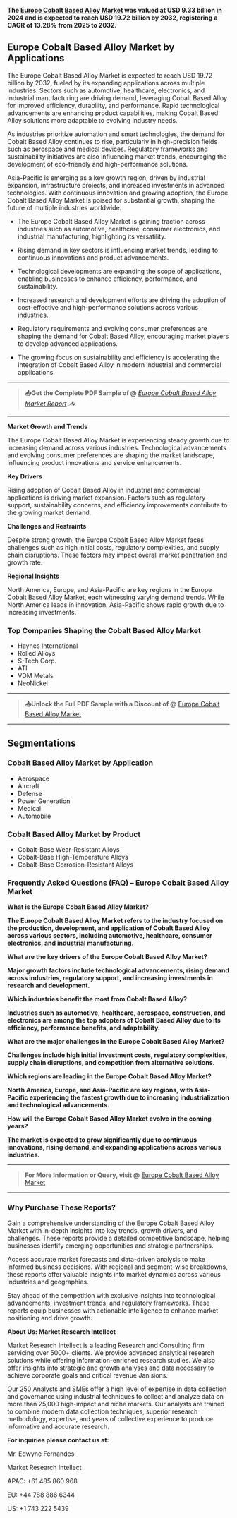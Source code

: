 <p><strong>The <a href="https://www.marketresearchintellect.com/download-sample/?rid=529406&amp;utm_source=Pulse-April-Europe&amp;utm_medium=852">Europe Cobalt Based Alloy Market</a> was valued at USD 9.33 billion in 2024 and is expected to reach USD 19.72 billion by 2032, registering a CAGR of 13.28% from 2025 to 2032.</strong></p><h2>Europe Cobalt Based Alloy Market by Applications&nbsp;</h2><p><p>The Europe Cobalt Based Alloy Market is expected to reach USD 19.72 billion by 2032, fueled by its expanding applications across multiple industries. Sectors such as automotive, healthcare, electronics, and industrial manufacturing are driving demand, leveraging Cobalt Based Alloy for improved efficiency, durability, and performance. Rapid technological advancements are enhancing product capabilities, making Cobalt Based Alloy solutions more adaptable to evolving industry needs.</p><p>As industries prioritize automation and smart technologies, the demand for Cobalt Based Alloy continues to rise, particularly in high-precision fields such as aerospace and medical devices. Regulatory frameworks and sustainability initiatives are also influencing market trends, encouraging the development of eco-friendly and high-performance solutions.</p><p>Asia-Pacific is emerging as a key growth region, driven by industrial expansion, infrastructure projects, and increased investments in advanced technologies. With continuous innovation and growing adoption, the Europe Cobalt Based Alloy Market is poised for substantial growth, shaping the future of multiple industries worldwide.</p></p><ul><li><p>The Europe Cobalt Based Alloy Market is gaining traction across industries such as automotive, healthcare, consumer electronics, and industrial manufacturing, highlighting its versatility.</p></li><li><p>Rising demand in key sectors is influencing market trends, leading to continuous innovations and product advancements.</p></li><li><p>Technological developments are expanding the scope of applications, enabling businesses to enhance efficiency, performance, and sustainability.</p></li><li><p>Increased research and development efforts are driving the adoption of cost-effective and high-performance solutions across various industries.</p></li><li><p>Regulatory requirements and evolving consumer preferences are shaping the demand for Cobalt Based Alloy, encouraging market players to develop advanced applications.</p></li><li><p>The growing focus on sustainability and efficiency is accelerating the integration of Cobalt Based Alloy in modern industrial and commercial applications.</p></li></ul><hr /><blockquote><p><strong><span class="font-[700]">📥Get the Complete PDF Sample of @ </span></strong><em><span class="font-[700]"><a href="https://www.marketresearchintellect.com/download-sample/?rid=529406&amp;utm_source=Pulse-April-Europe&amp;utm_medium=852" target="_blank" data-tracking-control-name="article-ssr-frontend-pulse_little-text-block" data-tracking-will-navigate="" data-test-link="">Europe Cobalt Based Alloy Market Report</a>&nbsp;📥</span></em></p></blockquote><hr /><p class="" data-start="77" data-end="360"><strong data-start="77" data-end="105">Market Growth and Trends</strong></p><p class="" data-start="77" data-end="360">The Europe Cobalt Based Alloy Market is experiencing steady growth due to increasing demand across various industries. Technological advancements and evolving consumer preferences are shaping the market landscape, influencing product innovations and service enhancements.</p><p class="" data-start="362" data-end="606"><strong data-start="362" data-end="377">Key Drivers</strong></p><p class="" data-start="362" data-end="606">Rising adoption of Cobalt Based Alloy in industrial and commercial applications is driving market expansion. Factors such as regulatory support, sustainability concerns, and efficiency improvements contribute to the growing market demand.</p><p class="" data-start="608" data-end="849"><strong data-start="608" data-end="637">Challenges and Restraints</strong></p><p class="" data-start="608" data-end="849">Despite strong growth, the Europe Cobalt Based Alloy Market faces challenges such as high initial costs, regulatory complexities, and supply chain disruptions. These factors may impact overall market penetration and growth rate.</p><p class="" data-start="851" data-end="1095"><strong data-start="851" data-end="872">Regional Insights</strong></p><p class="" data-start="851" data-end="1095">North America, Europe, and Asia-Pacific are key regions in the Europe Cobalt Based Alloy Market, each witnessing varying demand trends. While North America leads in innovation, Asia-Pacific shows rapid growth due to increasing investments.</p><p><h3>Top Companies Shaping the Cobalt Based Alloy Market </h3><ul><li>Haynes International</li><li>Rolled Alloys</li><li>S-Tech Corp.</li><li>ATI</li><li>VDM Metals</li><li>NeoNickel</li></ul></p><hr /><blockquote><p><strong>📥Unlock the Full PDF Sample with a Discount of @</strong> <a href="https://www.marketresearchintellect.com/ask-for-discount/?rid=529406&amp;utm_source=Pulse-April-Europe&amp;utm_medium=852">Europe Cobalt Based Alloy Market</a></p></blockquote><hr /><p><h2>Segmentations</h2><h3>Cobalt Based Alloy Market by Application</h3><ul><li>Aerospace</li><li>Aircraft</li><li>Defense</li><li>Power Generation</li><li>Medical</li><li>Automobile</li></ul><h3>Cobalt Based Alloy Market by Product</h3><ul><li>Cobalt-Base Wear-Resistant Alloys</li><li>Cobalt-Base High-Temperature Alloys</li><li>Cobalt-Base Corrosion-Resistant Alloys</li></ul></p><h3><strong>Frequently Asked Questions (FAQ) &ndash; Europe Cobalt Based Alloy Market</strong></h3><p><strong>What is the Europe Cobalt Based Alloy Market?</strong></p><p><strong>The Europe Cobalt Based Alloy Market refers to the industry focused on the production, development, and application of Cobalt Based Alloy across various sectors, including automotive, healthcare, consumer electronics, and industrial manufacturing.</strong></p><p><strong>What are the key drivers of the Europe Cobalt Based Alloy Market?</strong></p><p><strong>Major growth factors include technological advancements, rising demand across industries, regulatory support, and increasing investments in research and development.</strong></p><p><strong>Which industries benefit the most from Cobalt Based Alloy?</strong></p><p><strong>Industries such as automotive, healthcare, aerospace, construction, and electronics are among the top adopters of Cobalt Based Alloy due to its efficiency, performance benefits, and adaptability.</strong></p><p><strong>What are the major challenges in the Europe Cobalt Based Alloy Market?</strong></p><p><strong>Challenges include high initial investment costs, regulatory complexities, supply chain disruptions, and competition from alternative solutions.</strong></p><p><strong>Which regions are leading in the Europe Cobalt Based Alloy Market?</strong></p><p><strong>North America, Europe, and Asia-Pacific are key regions, with Asia-Pacific experiencing the fastest growth due to increasing industrialization and technological advancements.</strong></p><p><strong>How will the Europe Cobalt Based Alloy Market evolve in the coming years?</strong></p><p><strong>The market is expected to grow significantly due to continuous innovations, rising demand, and expanding applications across various industries.</strong></p><hr /><blockquote><p><span class="font-[700]"><strong>For More Information or Query, visit&nbsp;@</strong>&nbsp;</span><span class="font-[700]"><a href="https://www.marketresearchintellect.com/product/cobalt-based-alloy-market-size-and-forecast/?utm_source=Linkedin&utm_medium=852" target="_blank" data-tracking-control-name="article-ssr-frontend-pulse_little-text-block" data-tracking-will-navigate="" data-test-link="">Europe Cobalt Based Alloy Market</a></span></p></blockquote><hr /><h3><strong data-start="0" data-end="31">Why Purchase These Reports?</strong></h3><p class="" data-start="35" data-end="297">Gain a comprehensive understanding of the Europe Cobalt Based Alloy Market with in-depth insights into key trends, growth drivers, and challenges. These reports provide a detailed competitive landscape, helping businesses identify emerging opportunities and strategic partnerships.</p><p class="" data-start="299" data-end="540">Access accurate market forecasts and data-driven analysis to make informed business decisions. With regional and segment-wise breakdowns, these reports offer valuable insights into market dynamics across various industries and geographies.</p><p class="" data-start="542" data-end="784">Stay ahead of the competition with exclusive insights into technological advancements, investment trends, and regulatory frameworks. These reports equip businesses with actionable intelligence to enhance market positioning and drive growth.</p><p><strong><span class="font-[700]">About Us: Market Research Intellect</span></strong></p><p><span class="">Market Research Intellect is a leading Research and Consulting firm servicing over 5000+ clients. We provide advanced analytical research solutions while offering information-enriched research studies.&nbsp;</span>We also offer insights into strategic and growth analyses and data necessary to achieve corporate goals and critical revenue Janisions.</p><p><span class="">Our 250 Analysts and SMEs offer a high level of expertise in data collection and governance using industrial techniques to collect and analyze data on more than 25,000 high-impact and niche markets. Our analysts are trained to combine modern data collection techniques, superior research methodology, expertise, and years of collective experience to produce informative and accurate research.</span></p><p><strong>For inquiries please contact us at:</strong></p><p>Mr. Edwyne Fernandes</p><p>Market Research Intellect</p><p>APAC: +61 485 860 968</p><p>EU: +44 788 886 6344</p><p>US: +1 743 222 5439</p>